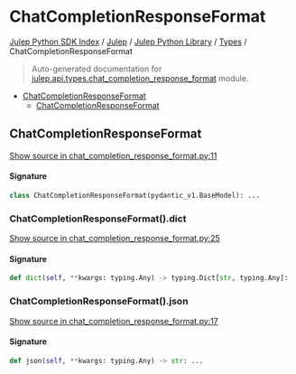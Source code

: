 # ChatCompletionResponseFormat

[Julep Python SDK Index](../../../README.md#julep-python-sdk-index) / [Julep](../../index.md#julep) / [Julep Python Library](../index.md#julep-python-library) / [Types](./index.md#types) / ChatCompletionResponseFormat

> Auto-generated documentation for [julep.api.types.chat_completion_response_format](../../../../../../../julep/api/types/chat_completion_response_format.py) module.

- [ChatCompletionResponseFormat](#chatcompletionresponseformat)
  - [ChatCompletionResponseFormat](#chatcompletionresponseformat-1)

## ChatCompletionResponseFormat

[Show source in chat_completion_response_format.py:11](../../../../../../../julep/api/types/chat_completion_response_format.py#L11)

#### Signature

```python
class ChatCompletionResponseFormat(pydantic_v1.BaseModel): ...
```

### ChatCompletionResponseFormat().dict

[Show source in chat_completion_response_format.py:25](../../../../../../../julep/api/types/chat_completion_response_format.py#L25)

#### Signature

```python
def dict(self, **kwargs: typing.Any) -> typing.Dict[str, typing.Any]: ...
```

### ChatCompletionResponseFormat().json

[Show source in chat_completion_response_format.py:17](../../../../../../../julep/api/types/chat_completion_response_format.py#L17)

#### Signature

```python
def json(self, **kwargs: typing.Any) -> str: ...
```